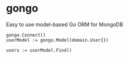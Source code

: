 # gongo

Easy to use model-based Go ORM for MongoDB

``` 
gongo.Connect()
userModel := gongo.Model(domain.User{})

users := userModel.Find()
```
